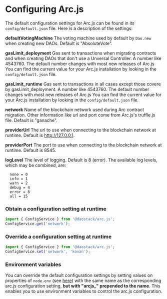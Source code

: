 # Configuring Arc.js
The default configuration settings for Arc.js can be found in its `config/default.json` file.  Here is a description of the settings:

**defaultVotingMachine**
  The voting machine used by default by `Dao.new` when creating new DAOs.  Default is "AbsoluteVote".

**gasLimit_deployment**
Gas sent to transactions when migrating contracts and when creating DAOs that don't use a Unversal Controller.  A number like 4543760. The default number changes with most new releases of Arc.js  You can find the current value for your Arc.js installation by looking in the `config/default.json` file.

**gasLimit_runtime**
Gas sent to transactions in all cases except  those covere by gasLimit_deployment.  A number like 4543760. The default number changes with most new releases of Arc.js  You can find the current value for your Arc.js installation by looking in the `config/default.json` file.

**network**
Name of the blockchain network used during Arc contract migration.  Other information like url and port come from Arc.js's truffle.js file.  Default is "ganache".

**providerUrl**
The url to use when connecting to the blockchain network at runtime.  Default is http://127.0.0.1.

**providerPort**
The port to use when connecting to the blockchain network at runtime.  Default is 8545.

**logLevel**
The level of logging.  Default is 8 (error).  The available log levels, which may be combined, are:

```
  none = 0
  info = 1
  warn = 2
  debug = 4
  error = 8
  all = 15
  ```

### Obtain a configuration setting at runtime

```javascript
import { ConfigService } from '@daostack/arc.js';
ConfigService.get('network');
```

### Override a configuration setting at runtime

```javascript
import { ConfigService } from '@daostack/arc.js';
ConfigService.set('network', 'kovan');
```

### Environment variables

You can override the default configuration settings by setting values on properties of `node.env` (see [here](https://nodejs.org/dist/latest-v9.x/docs/api/process.html#process-process-env)) with the same name as the corresponding arc.js configuration setting, **but with "arcjs_" prepended to the name**.  This enables you to use environment variables to control the arc.js configuration.


